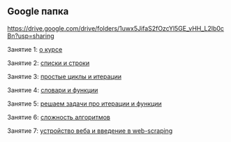## Google папка
https://drive.google.com/drive/folders/1uwx5JifaS2fOzcYl5GE_vHH_L2lb0cBn?usp=sharing

Занятие 1: [о курсе](https://drive.google.com/file/d/1Gf8EImru61gLlKfMWv9MOyX70zmvFvqL/view?usp=sharing)

Занятие 2: [списки и строки](https://drive.google.com/file/d/1tOHopsGZlADQ8_b9VsnCxcCwjWhCd7da/view?usp=sharing)

Занятие 3: [простые циклы и итерации](https://drive.google.com/file/d/170qEdvjkRoO6ghIO1Tvy_beSXKf8X3mX/view?usp=sharing)

Занятие 4: [словари и функции](https://drive.google.com/file/d/1a-DEtsF0Mtm-vmQfUGvuoqxHiAHa0hrO/view?usp=sharing)

Занятие 5: [решаем задачи про итерации и функции](https://drive.google.com/file/d/1zg8B_ec_jSmIAxHz9eVqUBHXSUbuusis/view?usp=sharing)

Занятие 6: [сложность алгоритмов](https://drive.google.com/file/d/1w5zzgixuXK1aKvKurSvED903qo9mi9kG/view?usp=sharing)

Занятие 7: [устройство веба и введение в web-scraping](https://drive.google.com/file/d/1sOSc7e4v5AmbhBMDt19csc9xA4n6BNgl/view?usp=sharing)
